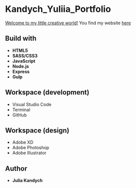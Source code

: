 # Kandych_Yuliia_Portfolio
[Welcome to my little creative world!](https://kandych-yuliia-portfolio.herokuapp.com/)
 You find my website [here](https://kandych-yuliia-portfolio.herokuapp.com/)


## Build with
* **HTML5**
* **SASS/CSS3**
* **JavaScript**
* **Node.js**
* **Express**
* **Gulp**


## Workspace (development)
* Visual Studio Code
* Terminal
* GitHub

## Workspace (design)
* Adobe XD
* Adobe Photoshop
* Adobe Illustrator

## Author 
* **Julia Kandych**

